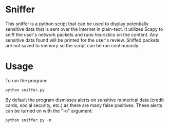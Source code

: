 # Sniffer
This sniffer is a python script that can be used to display potentially sensitive data that is sent over the internet in plain-text. It utilizes Scapy to sniff the user's network packets and runs heuristics on the content. Any sensitive data found will be printed for the user's review. Sniffed packets are not saved to memory so the script can be run continuously.

# Usage
To run the program:
```py
python sniffer.py
```

By default the program dismisses alerts on sensitive numerical data (credit cards, social security, etc.) as there are many false positives. These alerts can be turned on with the "-n" argument:
```py
python sniffer.py -n
```